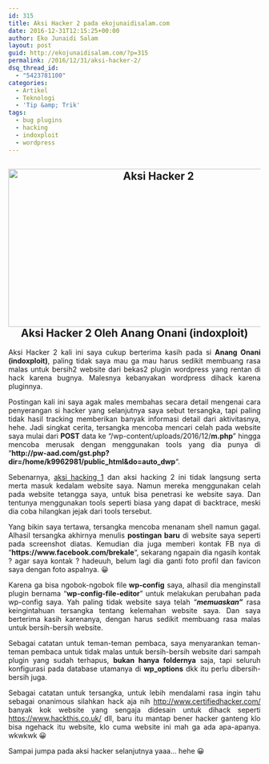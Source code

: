 ```yaml
---
id: 315
title: Aksi Hacker 2 pada ekojunaidisalam.com
date: 2016-12-31T12:15:25+00:00
author: Eko Junaidi Salam
layout: post
guid: http://ekojunaidisalam.com/?p=315
permalink: /2016/12/31/aksi-hacker-2/
dsq_thread_id:
  - "5423781100"
categories:
  - Artikel
  - Teknologi
  - 'Tip &amp; Trik'
tags:
  - bug plugins
  - hacking
  - indoxploit
  - wordpress
---
```

<h2 style="text-align: center;">
  <a href="https://ekojunaidisalam.com/wp-content/uploads/2016/12/Picture1.png"><img class="aligncenter wp-image-316 size-large" src="https://ekojunaidisalam.com/wp-content/uploads/2016/12/Picture1-1024x552.png" alt="Aksi Hacker 2" width="584" height="315" srcset="https://ekojunaidisalam.com/wp-content/uploads/2016/12/Picture1-1024x552.png 1024w, https://ekojunaidisalam.com/wp-content/uploads/2016/12/Picture1-300x162.png 300w, https://ekojunaidisalam.com/wp-content/uploads/2016/12/Picture1-768x414.png 768w, https://ekojunaidisalam.com/wp-content/uploads/2016/12/Picture1-500x269.png 500w, https://ekojunaidisalam.com/wp-content/uploads/2016/12/Picture1.png 1366w" sizes="(max-width: 584px) 100vw, 584px" /></a>Aksi Hacker 2 Oleh Anang Onani (indoxploit)
</h2>

<p style="text-align: justify;">
  Aksi Hacker 2 kali ini saya cukup berterima kasih pada si <strong>Anang Onani (indoxploit)</strong>, paling tidak saya mau ga mau harus sedikit membuang rasa malas untuk bersih2 website dari bekas2 plugin wordpress yang rentan di hack karena bugnya. Malesnya kebanyakan wordpress dihack karena pluginnya.
</p>

<p style="text-align: justify;">
  Postingan kali ini saya agak males membahas secara detail mengenai cara penyerangan si hacker yang selanjutnya saya sebut tersangka, tapi paling tidak hasil tracking memberikan banyak informasi detail dari aktivitasnya, hehe. Jadi singkat cerita, tersangka mencoba mencari celah pada website saya mulai dari <strong>POST</strong> data ke &#8220;/wp-content/uploads/2016/12/<strong>m.php</strong>&#8221; hingga mencoba merusak dengan menggunakan tools yang dia punya di &#8220;<strong>http://pw-aad.com/gst.php?dir=/home/k9962981/public_html&do=auto_dwp</strong>&#8220;.
</p>

<p style="text-align: justify;">
  Sebenarnya, <a href="https://ekojunaidisalam.com/2016/12/17/aksi-hacker/" target="_blank">aksi hacking 1</a> dan aksi hacking 2 ini tidak langsung serta merta masuk kedalam website saya. Namun mereka menggunakan celah pada website tetangga saya, untuk bisa penetrasi ke website saya. Dan tentunya menggunakan tools seperti biasa yang dapat di backtrace, meski dia coba hilangkan jejak dari tools tersebut.<a name='more'></a>
</p>

<p style="text-align: justify;">
  Yang bikin saya tertawa, tersangka mencoba menanam shell namun gagal. Alhasil tersangka akhirnya menulis <strong>postingan baru</strong> di website saya seperti pada screenshot diatas. Kemudian dia juga memberi kontak FB nya di &#8220;<strong>https://www.facebook.com/brekale</strong>&#8220;, sekarang ngapain dia ngasih kontak ? agar saya kontak ? hadeuuh, belum lagi dia ganti foto profil dan favicon saya dengan foto aspalnya. 😀
</p>

<p style="text-align: justify;">
  Karena ga bisa ngobok-ngobok file<strong> wp-config</strong> saya, alhasil dia menginstall plugin bernama &#8220;<strong>wp-config-file-editor</strong>&#8221; untuk melakukan perubahan pada wp-config saya. Yah paling tidak website saya telah &#8220;<em><strong>memuaskan&#8221;</strong> </em>rasa keingintahuan tersangka tentang kelemahan website saya. Dan saya berterima kasih karenanya, dengan harus sedikit membuang rasa malas untuk bersih-bersih website.
</p>

<p style="text-align: justify;">
  Sebagai catatan untuk teman-teman pembaca, saya menyarankan teman-teman pembaca untuk tidak malas untuk bersih-bersih website dari sampah plugin yang sudah terhapus, <strong>bukan hanya foldernya</strong> saja, tapi seluruh konfigurasi pada database utamanya di <strong>wp_options</strong> dkk itu perlu dibersih-bersih juga.
</p>

<p style="text-align: justify;">
  Sebagai catatan untuk tersangka, untuk lebih mendalami rasa ingin tahu sebagai onanimous silahkan hack aja nih <a href="http://www.certifiedhacker.com/" target="_blank">http://www.certifiedhacker.com/</a> banyak kok website yang sengaja didesain untuk dihack seperti <a href="https://www.hackthis.co.uk/" target="_blank">https://www.hackthis.co.uk/</a> dll, baru itu mantap bener hacker ganteng klo bisa ngehack itu website, klo cuma website ini mah ga ada apa-apanya. wkwkwk 😀
</p>

<p style="text-align: justify;">
  Sampai jumpa pada aksi hacker selanjutnya yaaa&#8230; hehe 😀
</p>
